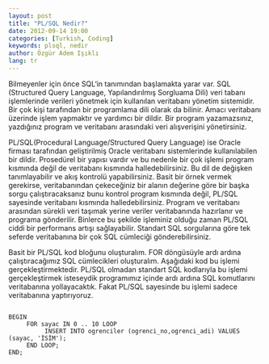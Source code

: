 ```yaml
---
layout: post
title: "PL/SQL Nedir?"
date: 2012-09-14 19:00
categories: [Turkish, Coding]
keywords: plsql, nedir
author: Özgür Adem Işıklı
lang: tr
---
```


Bilmeyenler için önce SQL‘in tanımından başlamakta yarar var. SQL (Structured Query Language, Yapılandırılmış Sorgluama Dili) veri tabanı işlemlerinde verileri yönetmek için kullanılan veritabanı yönetim sistemidir. Bir çok kişi tarafından bir programlama dili olarak da bilinir. Amacı veritabanı üzerinde işlem yapmaktır ve yardımcı bir dildir. Bir program yazamazsınız, yazdığınız program ve veritabanı arasındaki veri alışverişini yönetirsiniz.

PL/SQL(Procedural Language/Structured Query Language) ise Oracle firması tarafından geliştirilmiş Oracle veritabanı sistemlerinde kullanılabilen bir dildir. Prosedürel bir yapısı vardır ve bu nedenle bir çok işlemi program kısmında değil de veritabanı kısmında halledebilirsiniz. Bu dil de değişken tanımlayabilir ve akış kontrolü yapabilirsiniz. Basit bir örnek vermek gerekirse, veritabanından çekeceğiniz bir alanın değerine göre bir başka sorgu çalıştıracaksanız bunu kontrol program kısmında değil, PL/SQL sayesinde veritabanı kısmında halledebilirsiniz. Program ve veritabanı arasından sürekli veri taşımak yerine veriler veritabanında hazırlanır ve programa gönderilir. Binlerce bu şekilde işleminiz olduğu zaman PL/SQL ciddi bir performans artışı sağlayabilir. Standart SQL sorgularına göre tek seferde veritabanına bir çok SQL cümleciği gönderebilirsiniz.

Basit bir PL/SQL kod bloğunu oluşturalım. FOR döngüsüyle ardı ardına çalıştıracağımız SQL cümlecikleri oluşturalım. Aşağıdaki kod bu işlemi gerçekleştirmektedir. PL/SQL olmadan standart SQL kodlarıyla bu işlemi gerçekleştirmek isteseydik programımız içinde ardı ardına SQL komutlarını veritabanına yollayacaktık. Fakat PL/SQL sayesinde bu işlemi sadece veritabanına yaptırıyoruz.

<pre><code class="language-sql">
BEGIN
     FOR sayac IN 0 .. 10 LOOP
          INSERT INTO ogrenciler (ogrenci_no,ogrenci_adi) VALUES (sayac, 'İSİM');
     END LOOP;
END;
</code></pre>
